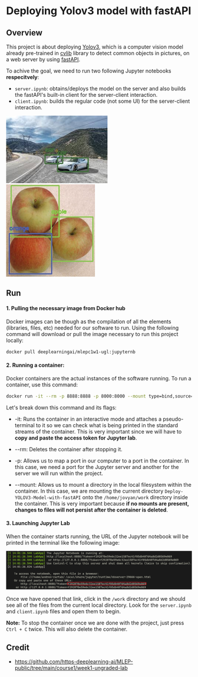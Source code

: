 # Deploying Yolov3 model with fastAPI

## Overview
This project is about deploying [Yolov3](https://pjreddie.com/darknet/yolo/), which is a computer vision model already pre-trained in [cvlib](https://www.cvlib.net/) library to detect common objects in pictures, on a web server by using [fastAPI](https://fastapi.tiangolo.com/). 

To achive the goal, we need to run two following Jupyter notebooks **respecitvely**:
- `server.ipynb`: obtains/deploys the model on the server and also builds the fastAPI's built-in client for the server-client interaction.
- `client.ipynb`: builds the regular code (not some UI) for the server-client interaction.
  
![Token in terminal](./assets/car2.jpg) ![Token in terminal](./assets/apples.jpg)

 ## Run

#### 1. Pulling the necessary image from Docker hub
Docker images can be though as the compilation of all the elements (libraries, files, etc) needed for our software to run. Using the following command will download or pull the image necessary to run this project locally:
```bash
docker pull deeplearningai/mlepc1w1-ugl:jupyternb
```

#### 2. Running a container:

Docker containers are the actual instances of the software running. To run a container, use this command:
```bash
docker run -it --rm -p 8888:8888 -p 8000:8000 --mount type=bind,source="$(pwd)",target=/home/jovyan/work deeplearningai/mlepc1w1-ugl:jupyternb
```
 
Let's break down this command and its flags:
 
- -it: Runs the container in an interactive mode and attaches a pseudo-terminal to it so we can check what is being printed in the standard streams of the container. This is very important since we will have to **copy and paste the access token for Jupyter lab**.

- --rm: Deletes the container after stopping it.
- -p: Allows us to map a port in our computer to a port in the container. In this case, we need a port for the Jupyter server and another for the server we will run within the project.
- --mount: Allows us to mount a directory in the local filesystem within the container. In this case, we are mounting the current directory `Deploy-YOLOV3-Model-with-fastAPI` onto the `/home/jovyan/work` directory inside the container. This is very important because **if no mounts are present, changes to files will not persist after the container is deleted**. 
  
#### 3. Launching Jupyter Lab 
When the container starts running, the URL of the Jupyter notebook will be printed in the terminal like the following image: 

![Token in terminal](./assets/token.png)
 
Once we have opened that link, click in the `/work` directory and we should see all of the files from the current local directory. Look for the `server.ipynb`  and  `client.ipynb` files and open them to begin.

**Note:** To stop the container once we are done with the project, just press `Ctrl + C` twice. This will also delete the container.
 
## Credit
- https://github.com/https-deeplearning-ai/MLEP-public/tree/main/course1/week1-ungraded-lab
   